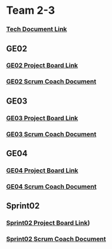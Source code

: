# Team 2-3

### [Tech Document Link](https://docs.google.com/document/d/11pbzGR5ZNCQKvO1nakObb1Vw-ju5uhsOX7e-FnBSXI4/edit?usp=sharing)

## GE02

### [GE02 Project Board Link](https://github.com/users/nengler1/projects/1/)

### [GE02 Scrum Coach Document](https://docs.google.com/document/d/10SnXcCsy6JZYtPTZ_ZztLmZJOgrfNIDq04kTfq3zuLQ/edit)

## GE03

### [GE03 Project Board Link](https://github.com/users/nengler1/projects/1/)

### [GE03 Scrum Coach Document](https://docs.google.com/document/d/1RNLLmGAhAJ6c_3iHO3q_2tUIW6hlADcpiYcARV46OoY/edit?usp=sharing)

## GE04

### [GE04 Project Board Link](https://github.com/users/nengler1/projects/1/)

### [GE04 Scrum Coach Document](https://docs.google.com/document/d/1bXE_gbO7W61NalaqTccOTtN4icDu09oLQQi-c3arpmg/edit?usp=sharing)

## Sprint02

### [Sprint02 Project Board Link](https://github.com/users/LDELZ/projects/5/views/1))

### [Sprint02 Scrum Coach Document](https://docs.google.com/document/d/14qYElMBVs7pz8VuEIi8-ztFEKcTpylMK9Uk3GGplqYw/edit)
